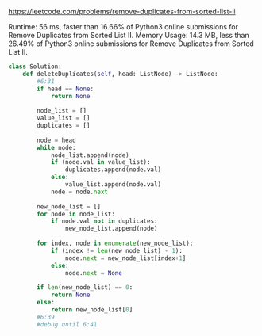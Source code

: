https://leetcode.com/problems/remove-duplicates-from-sorted-list-ii


Runtime: 56 ms, faster than 16.66% of Python3 online submissions for Remove Duplicates from Sorted List II.
Memory Usage: 14.3 MB, less than 26.49% of Python3 online submissions for Remove Duplicates from Sorted List II.



```python
class Solution:
    def deleteDuplicates(self, head: ListNode) -> ListNode:
        #6:31
        if head == None:
            return None
        
        node_list = []
        value_list = []
        duplicates = []
        
        node = head
        while node:
            node_list.append(node)
            if (node.val in value_list):
                duplicates.append(node.val)
            else:
                value_list.append(node.val)
            node = node.next
        
        new_node_list = []
        for node in node_list:
            if node.val not in duplicates:
                new_node_list.append(node)
                
        for index, node in enumerate(new_node_list):
            if (index != len(new_node_list) - 1):
                node.next = new_node_list[index+1]
            else:
                node.next = None
        
        if len(new_node_list) == 0:
            return None
        else:
            return new_node_list[0]
        #6:39
        #debug until 6:41
```